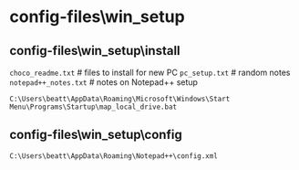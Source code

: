# config-files\win_setup

## config-files\win_setup\install

`choco_readme.txt`  # files to install for new PC
`pc_setup.txt`  # random notes
`notepad++_notes.txt`  # notes on Notepad++ setup

`C:\Users\beatt\AppData\Roaming\Microsoft\Windows\Start Menu\Programs\Startup\map_local_drive.bat`

## config-files\win_setup\config

`C:\Users\beatt\AppData\Roaming\Notepad++\config.xml`

## 
